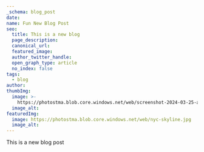 ```yaml
---
_schema: blog_post
date:
name: Fun New Blog Post
seo:
  title: This is a new blog
  page_description:
  canonical_url:
  featured_image:
  author_twitter_handle:
  open_graph_type: article
  no_index: false
tags:
  - blog
author:
thumbImg:
  image: >-
    https://photostma.blob.core.windows.net/web/screenshot-2024-03-25-at-12-21-52-pm.png
  image_alt:
featuredImg:
  image: https://photostma.blob.core.windows.net/web/nyc-skyline.jpg
  image_alt:
---
```

This is a new blog post
